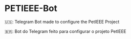 # PETIEEE-Bot
🇺🇸:
Telegram Bot made to configure the PetIEEE Project

🇧🇷:
Bot do Telegram feito para configurar o projeto PetIEEE
